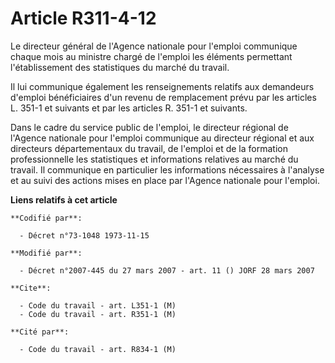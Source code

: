 # Article R311-4-12

Le directeur général de l'Agence nationale pour l'emploi communique chaque mois au ministre chargé de l'emploi les éléments
permettant l'établissement des statistiques du marché du travail.

Il lui communique également les renseignements relatifs aux demandeurs d'emploi bénéficiaires d'un revenu de remplacement
prévu par les articles L. 351-1 et suivants et par les articles R. 351-1 et suivants.

Dans le cadre du service public de l'emploi, le directeur régional de l'Agence nationale pour l'emploi communique au
directeur régional et aux directeurs départementaux du travail, de l'emploi et de la formation professionnelle les
statistiques et informations relatives au marché du travail. Il communique en particulier les informations nécessaires à
l'analyse et au suivi des actions mises en place par l'Agence nationale pour l'emploi.

**Liens relatifs à cet article**

	**Codifié par**:

	  - Décret n°73-1048 1973-11-15

	**Modifié par**:

	  - Décret n°2007-445 du 27 mars 2007 - art. 11 () JORF 28 mars 2007

	**Cite**:

	  - Code du travail - art. L351-1 (M)
	  - Code du travail - art. R351-1 (M)

	**Cité par**:

	  - Code du travail - art. R834-1 (M)
